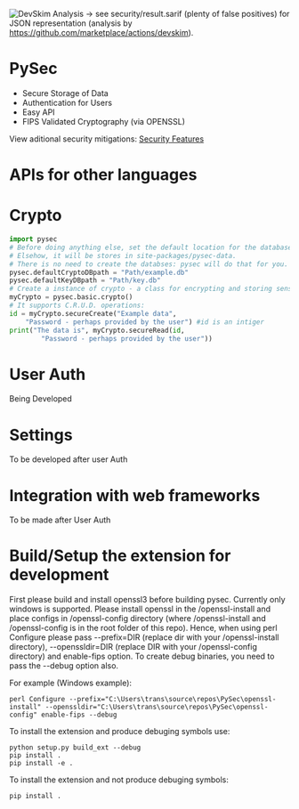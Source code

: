 ![DevSkim Analysis](https://github.com/mbs9org/PySec/actions/workflows/CodeReview.yml/badge.svg) -> see security/result.sarif (plenty of false positives) for JSON representation (analysis by https://github.com/marketplace/actions/devskim). 

# PySec 
- Secure Storage of Data
- Authentication for Users
- Easy API
- FIPS Validated Cryptography (via OPENSSL)

View aditional security mitigations: [Security Features](security/sec_feature_plan.md)

# APIs for other languages

# Crypto 
```python
import pysec
# Before doing anything else, set the default location for the databases to be used. 
# Elsehow, it will be stores in site-packages/pysec-data.
# There is no need to create the databses: pysec will do that for you.
pysec.defaultCryptoDBpath = "Path/example.db"
pysec.defaultKeyDBpath = "Path/key.db"
# Create a instance of crypto - a class for encrypting and storing sensitive data.
myCrypto = pysec.basic.crypto()
# It supports C.R.U.D. operations:
id = myCrypto.secureCreate("Example data", 
    "Password - perhaps provided by the user") #id is an intiger
print("The data is", myCrypto.secureRead(id, 
        "Password - perhaps provided by the user"))
```

# User Auth
Being Developed

# Settings
To be developed after user Auth

# Integration with web frameworks
To be made after User Auth 

# Build/Setup the extension for development
First please build and install openssl3 before building pysec. Currently only windows is supported. Please install openssl in the /openssl-install and place configs in /openssl-config directory (where /openssl-install and /openssl-config is in the root folder of this repo). Hence, when using perl Configure please pass --prefix=DIR (replace dir with your /openssl-install directory), --openssldir=DIR (replace DIR with your /openssl-config directory) and enable-fips option. 
To create debug binaries, you need to pass the --debug option also. 

For example (Windows example): 
```shell 
perl Configure --prefix="C:\Users\trans\source\repos\PySec\openssl-install" --openssldir="C:\Users\trans\source\repos\PySec\openssl-config" enable-fips --debug
```

To install the extension and produce debuging symbols use: 
```shell
python setup.py build_ext --debug
pip install .
pip install -e .
```

To install the extension and not produce debuging symbols:
```shell
pip install . 
```
